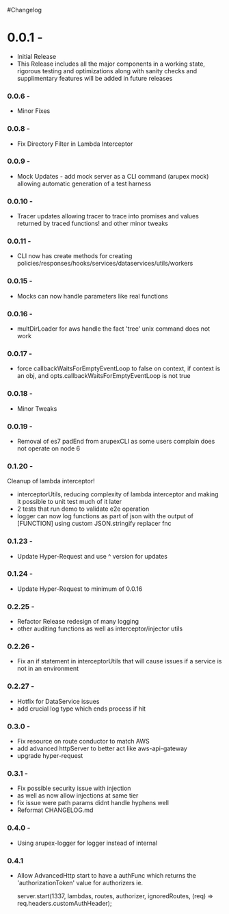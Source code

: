 #Changelog

 # 0.0.1 - 
 - Initial Release
 - This Release includes all the major components in a working state, rigorous testing and optimizations along with sanity checks and supplimentary features will be added in future releases

### 0.0.6 - 
- Minor Fixes
### 0.0.8 - 
- Fix Directory Filter in Lambda Interceptor

### 0.0.9 - 
- Mock Updates - add mock server as a CLI command (arupex mock) allowing automatic generation of a test harness
### 0.0.10 - 
- Tracer updates allowing tracer to trace into promises and values returned by traced functions! and other minor tweaks
### 0.0.11 - 
- CLI now has create methods for creating policies/responses/hooks/services/dataservices/utils/workers
### 0.0.15 - 
- Mocks can now handle parameters like real functions
### 0.0.16 - 
- multDirLoader for aws handle the fact 'tree' unix command does not work
### 0.0.17 - 
- force callbackWaitsForEmptyEventLoop to false on context, if context is an obj, and opts.callbackWaitsForEmptyEventLoop is not true
### 0.0.18 - 
- Minor Tweaks
### 0.0.19 - 
- Removal of es7 padEnd from arupexCLI as some users complain does not operate on node 6

### 0.1.20 - 
Cleanup of lambda interceptor!
 - interceptorUtils, reducing complexity of lambda interceptor and making it possible to unit test much of it later
 - 2 tests that run demo to validate e2e operation
 - logger can now log functions as part of json with the output of [FUNCTION] using custom JSON.stringify replacer fnc
 
### 0.1.23 - 
- Update Hyper-Request and use ^ version for updates
### 0.1.24 - 
- Update Hyper-Request to minimum of 0.0.16

### 0.2.25 - 
- Refactor Release redesign of many logging 
- other auditing functions as well as interceptor/injector utils

### 0.2.26 - 
- Fix an if statement in interceptorUtils that will cause issues if a service is not in an environment

### 0.2.27 - 
- Hotfix for DataService issues
- add crucial log type which ends process if hit

### 0.3.0 - 
- Fix resource on route conductor to match AWS
- add advanced httpServer to better act like aws-api-gateway
- upgrade hyper-request

### 0.3.1 - 
- Fix possible security issue with injection
- as well as now allow injections at same tier
- fix issue were path params didnt handle hyphens well
- Reformat CHANGELOG.md

### 0.4.0 -
- Using arupex-logger for logger instead of internal

### 0.4.1
- Allow AdvancedHttp start to have a authFunc which returns the 'authorizationToken' value for authorizers
    ie.
    
    
    server.start(1337, lambdas, routes, authorizer, ignoredRoutes, (req) => req.headers.customAuthHeader);